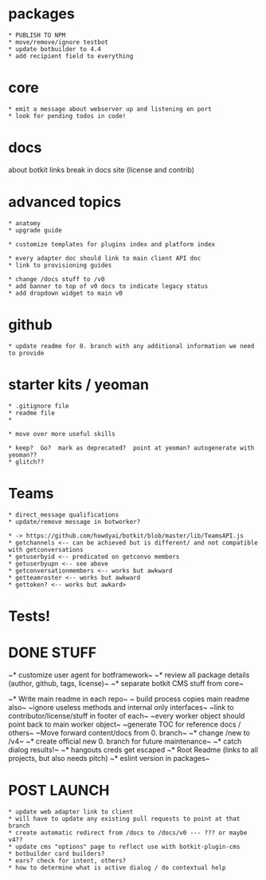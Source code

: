 # packages

    * PUBLISH TO NPM
    * move/remove/ignore testbot
    * update botbuilder to 4.4
    * add recipient field to everything

# core

    * emit a message about webserver up and listening on port
    * look for pending todos in code!
# docs
about botkit links break in docs site (license and contrib)


# advanced topics
    * anatomy
    * upgrade guide

    * customize templates for plugins index and platform index
    
    * every adapter doc should link to main client API doc
    * link to provisioning guides

    * change /docs stuff to /v0
    * add banner to top of v0 docs to indicate legacy status
    * add dropdown widget to main v0

# github

    * update readme for 0. branch with any additional information we need to provide

# starter kits / yeoman

    * .gitignore file
    * readme file
    * 

    * move over more useful skills

    * keep?  Go?  mark as deprecated?  point at yeoman? autogenerate with yeoman??
    * glitch??

# Teams 

    * direct_message qualifications
    * update/remove message in botworker?

    * -> https://github.com/howdyai/botkit/blob/master/lib/TeamsAPI.js
    * getchannels <-- can be achieved but is different/ and not compatible with getconversations
    * getuserbyid <-- predicated on getconvo members
    * getuserbyupn <-- see above
    * getconversationmembers <-- works but awkward
    * getteamroster <-- works but awkward
    * gettoken? <-- works but awkard>


# Tests!


# DONE STUFF

~* customize user agent for botframework~
~* review all package details (author, github, tags, license)~
~* separate botkit CMS stuff from core~

~* Write main readme in each repo~
~ build process copies main readme also~
~ignore useless methods and internal only interfaces~
~link to contributor/license/stuff in footer of each~
~every worker object should point back to main worker object~
~generate TOC for reference docs / others~
~Move forward content/docs from 0. branch~
~* change /new to /v4~
~* create official new 0. branch for future maintenance~
~* catch dialog results!~
~* hangouts creds get escaped
~* Root Readme (links to all projects, but also needs pitch)
~* eslint version in packages~


# POST LAUNCH

    * update web adapter link to client
    * will have to update any existing pull requests to point at that branch
    * create automatic redirect from /docs to /docs/v0 --- ??? or maybe v4??
    * update cms "options" page to reflect use with botkit-plugin-cms
    * botbuilder card builders?
    * ears? check for intent, others?
    * how to determine what is active dialog / do contextual help